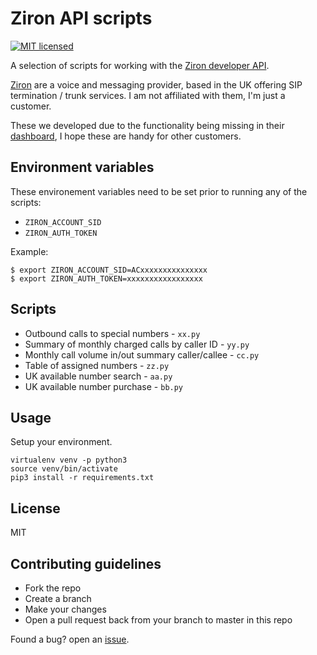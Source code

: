 # Ziron API scripts

[![MIT licensed](https://img.shields.io/badge/license-MIT-blue.svg)](https://raw.githubusercontent.com/natm/cctv-gif-buffer/master/LICENSE)

A selection of scripts for working with the [Ziron developer API](https://zironuk.atlassian.net/wiki/spaces/docs/pages/524317/Overview).

[Ziron](https://www.ziron.com/) are a voice and messaging provider, based in the UK offering SIP termination / trunk services. I am not affiliated with them, I'm just a customer.

These we developed due to the functionality being missing in their [dashboard](https://dashboard.ziron.com/), I hope these are handy for other customers.

## Environment variables

These environement variables need to be set prior to running any of the scripts:

* `ZIRON_ACCOUNT_SID`
* `ZIRON_AUTH_TOKEN`

Example:

```
$ export ZIRON_ACCOUNT_SID=ACxxxxxxxxxxxxxxx
$ export ZIRON_AUTH_TOKEN=xxxxxxxxxxxxxxxxx
```


## Scripts

* Outbound calls to special numbers - `xx.py`
* Summary of monthly charged calls by caller ID - `yy.py`
* Monthly call volume in/out summary caller/callee - `cc.py`
* Table of assigned numbers - `zz.py`
* UK available number search - `aa.py`
* UK available number purchase - `bb.py`

## Usage

Setup your environment.

```
virtualenv venv -p python3
source venv/bin/activate
pip3 install -r requirements.txt
```

## License ##

MIT

## Contributing guidelines ##

* Fork the repo
* Create a branch
* Make your changes
* Open a pull request back from your branch to master in this repo

Found a bug? open an [issue](https://github.com/natm/ziron-scripts/issues).
